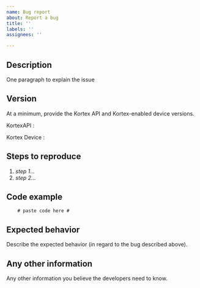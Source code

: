 ```yaml
---
name: Bug report
about: Report a bug
title: ''
labels: ''
assignees: ''

---
```


## Description

One paragraph to explain the issue

## Version

At a minimum, provide the Kortex API and Kortex-enabled device versions.

KortexAPI :

Kortex Device :

## Steps to reproduce

1. *step 1...*
2. *step 2...*


## Code example

```
    # paste code here #
```

## Expected behavior

Describe the expected behavior (in regard to the bug described above).

## Any other information

Any other information you believe the developers need to know.
